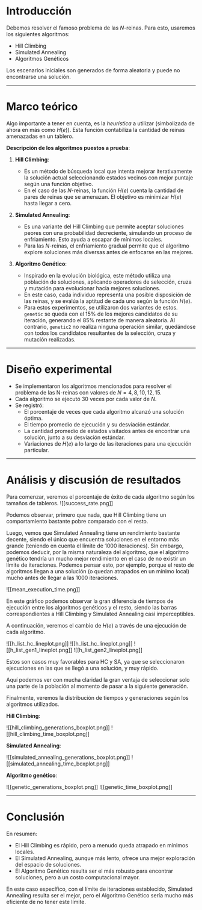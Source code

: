 # Introducción

Debemos resolver el famoso problema de las $N$-reinas. Para esto, usaremos los siguientes algoritmos:

- Hill Climbing
- Simulated Annealing
- Algoritmos Genéticos

Los escenarios iniciales son generados de forma aleatoria y puede no encontrarse una solución.

---

# Marco teórico

Algo importante a tener en cuenta, es la *heurística* a utilizar (simbolizada de ahora en más como $H(e)$). Esta función contabiliza la cantidad de reinas amenazadas en un tablero.

**Descripción de los algoritmos puestos a prueba**:

1. **Hill Climbing**:
    
    - Es un método de búsqueda local que intenta mejorar iterativamente la solución actual seleccionando estados vecinos con mejor puntaje según una función objetivo.
    - En el caso de las $N$-reinas, la función $H(e)$ cuenta la cantidad de pares de reinas que se amenazan. El objetivo es minimizar $H(e)$ hasta llegar a cero.
    
2. **Simulated Annealing**:
    
    - Es una variante del Hill Climbing que permite aceptar soluciones peores con una probabilidad decreciente, simulando un proceso de enfriamiento. Esto ayuda a escapar de mínimos locales.
    - Para las $N$-reinas, el enfriamiento gradual permite que el algoritmo explore soluciones más diversas antes de enfocarse en las mejores.
    
3. **Algoritmo Genético**:
    
    - Inspirado en la evolución biológica, este método utiliza una población de soluciones, aplicando operadores de selección, cruza y mutación para evolucionar hacia mejores soluciones.
    - En este caso, cada individuo representa una posible disposición de las reinas, y se evalúa la aptitud de cada uno según la función $H(e)$.
    - Para estos experimentos, se utilizaron dos variantes de estos. `genetic` se queda con el 15% de los mejores candidatos de su iteración, generando el 85% restante de manera aleatoria. Al contrario, `genetic2` no realiza ninguna operación similar, quedándose con todos los candidatos resultantes de la selección, cruza y mutación realizadas.


---

# Diseño experimental

- Se implementaron los algoritmos mencionados para resolver el problema de las N-reinas con valores de $N = 4, 8, 10, 12, 15$.
- Cada algoritmo se ejecutó 30 veces por cada valor de $N$.
- Se registró:
    - El porcentaje de veces que cada algoritmo alcanzó una solución óptima.
    - El tiempo promedio de ejecución y su desviación estándar.
    - La cantidad promedio de estados visitados antes de encontrar una solución, junto a su desviación estándar.
    - Variaciones de $H(e)$ a lo largo de las iteraciones para una ejecución particular.


---

# Análisis y discusión de resultados


Para comenzar, veremos el porcentaje de éxito de cada algoritmo según los tamaños de tableros.
![[success_rate.png]]

Podemos observar, primero que nada, que Hill Climbing tiene un comportamiento bastante pobre comparado con el resto.

Luego, vemos que Simulated Annealing tiene un rendimiento bastante decente, siendo el único que encuentra soluciones en el entorno más grande (teniendo en cuenta el límite de 1000 iteraciones). Sin embargo, podemos deducir, por la misma naturaleza del algoritmo, que el algoritmo genético tendría un mucho mejor rendimiento en el caso de no existir un límite de iteraciones. Podemos pensar esto, por ejemplo, porque el resto de algoritmos llegan a una solución (o quedan atrapados en un mínimo local) mucho antes de llegar a las 1000 iteraciones.

![[mean_execution_time.png]]

En este gráfico podemos observar la gran diferencia de tiempos de ejecución entre los algoritmos genéticos y el resto, siendo las barras correspondientes a Hill Climbing y Simulated Annealing casi imperceptibles.


A continuación, veremos el cambio de $H(e)$ a través de una ejecución de cada algoritmo.

![[h_list_hc_lineplot.png]]
![[h_list_hc_lineplot.png]]
![[h_list_gen1_lineplot.png]]
![[h_list_gen2_lineplot.png]]

Estos son casos muy favorables para HC y SA, ya que se seleccionaron ejecuciones en las que se llegó a una solución, y muy rápido. 

Aquí podemos ver con mucha claridad la gran ventaja de seleccionar solo una parte de la población al momento de pasar a la siguiente generación.

Finalmente, veremos la distribución de tiempos y generaciones según los algoritmos utilizados.


**Hill Climbing**:

![[hill_climbing_generations_boxplot.png]]
![[hill_climbing_time_boxplot.png]]

**Simulated Annealing**:

![[simulated_annealing_generations_boxplot.png]]
![[simulated_annealing_time_boxplot.png]]


**Algoritmo genético**:

![[genetic_generations_boxplot.png]]
![[genetic_time_boxplot.png]]

---

# Conclusión

En resumen:

- El Hill Climbing es rápido, pero a menudo queda atrapado en mínimos locales.
- El Simulated Annealing, aunque más lento, ofrece una mejor exploración del espacio de soluciones.
- El Algoritmo Genético resulta ser el más robusto para encontrar soluciones, pero a un costo computacional mayor.

En este caso específico, con el límite de iteraciones establecido, Simulated Annealing resulta ser el mejor, pero el Algoritmo Genético sería mucho más eficiente de no tener este límite.